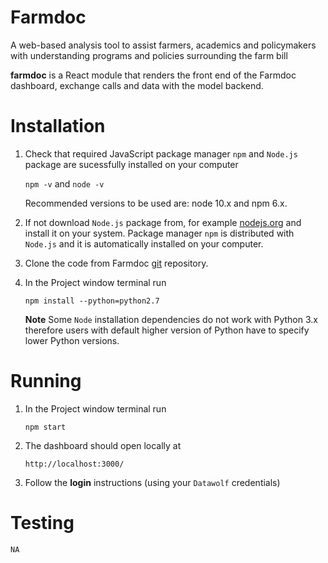 # Farmdoc


A web-based analysis tool to assist farmers, academics and policymakers 
with understanding programs and policies surrounding the farm bill

**farmdoc** is a React module that renders the front end of the Farmdoc dashboard,
exchange calls and data with the model backend. 

# Installation

1. Check that required JavaScript package manager `npm` and `Node.js` package 
are sucessfully installed on your computer

    `npm -v` and 
    `node -v`
    
	Recommended versions to be used are: node 10.x and npm 6.x.

2. If not download `Node.js` package from, for example 
[nodejs.org](https://nodejs.org/en/) and install it on your system. 
Package manager `npm` is distributed with `Node.js` and it is automatically 
installed on your computer.

3. Clone the code from Farmdoc [git](https://opensource.ncsa.illinois.edu/bitbucket/scm/fd/farmdoc.git) 
repository.

4. In the Project window terminal run 

	`npm install --python=python2.7`

	**Note** Some `Node` installation dependencies do not work with Python 3.x 
	therefore users with default higher version of Python have to specify lower 
	Python versions.
	
# Running

1. In the Project window terminal run 

	`npm start`

2. The dashboard should open locally at 

	`http://localhost:3000/`
	
3. Follow the **login** instructions (using your `Datawolf` credentials)

# Testing
    NA
